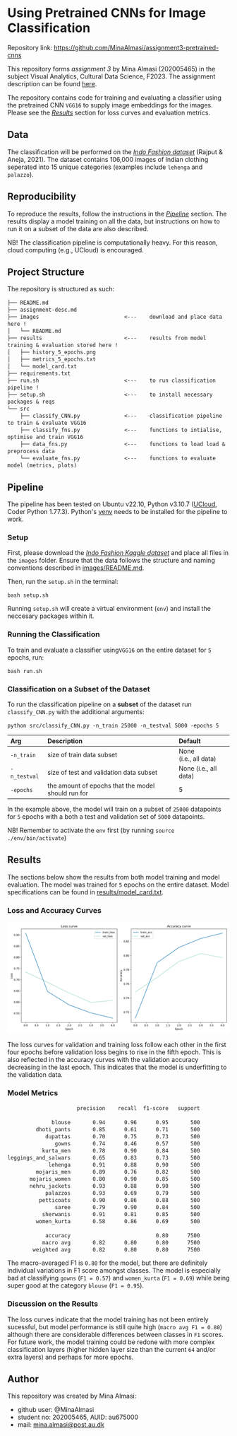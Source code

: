 # Using Pretrained CNNs for Image Classification
Repository link: https://github.com/MinaAlmasi/assignment3-pretrained-cnns

This repository forms *assignment 3* by Mina Almasi (202005465) in the subject Visual Analytics, Cultural Data Science, F2023. The assignment description can be found [here](https://github.com/MinaAlmasi/assignment3-pretrained-cnns/blob/master/assignment-desc.md).

The repository contains code for training and evaluating a classifier using the pretrained CNN ```VGG16``` to supply image embeddings for the images. Please see the [*Results*](https://github.com/MinaAlmasi/assignment3-pretrained-cnns/blob/master/README.md#results) section for loss curves and evaluation metrics. 

## Data
The classification will be performed on the [*Indo Fashion dataset*](https://www.kaggle.com/datasets/validmodel/indo-fashion-dataset) (Rajput & Aneja, 2021). The dataset contains 106,000 images of Indian clothing seperated into 15 unique categories (examples include ```lehenga``` and ```palazzo```).

## Reproducibility
To reproduce the results, follow the instructions in the [*Pipeline*](https://github.com/MinaAlmasi/assignment3-pretrained-cnns#pipeline) section. The results display a model training on all the data, but instructions on how to run it on a subset of the data are also described. 

NB! The classification pipeline is computationally heavy. For this reason, cloud computing (e.g., UCloud) is encouraged.

## Project Structure
The repository is structured as such: 
```
├── README.md
├── assignment-desc.md
├── images                           <---    download and place data here !
│   └── README.md
├── results                          <---    results from model training & evaluation stored here ! 
│   ├── history_5_epochs.png
│   ├── metrics_5_epochs.txt
│   └── model_card.txt
├── requirements.txt
├── run.sh                           <---    to run classification pipeline !
├── setup.sh                         <---    to install necessary packages & reqs
└── src
    ├── classify_CNN.py              <---    classification pipeline to train & evaluate VGG16
    ├── classify_fns.py              <---    functions to intialise, optimise and train VGG16 
    ├── data_fns.py                  <---    functions to load load & preprocess data
    └── evaluate_fns.py              <---    functions to evaluate model (metrics, plots)
```

## Pipeline
The pipeline has been tested on Ubuntu v22.10, Python v3.10.7 ([UCloud](https://cloud.sdu.dk/), Coder Python 1.77.3). 
Python's [venv](https://docs.python.org/3/library/venv.html) needs to be installed for the pipeline to work.

### Setup
First, please download the [*Indo Fashion Kaggle dataset*](https://www.kaggle.com/datasets/validmodel/indo-fashion-dataset) and place all files in the ```images``` folder. Ensure that the data follows the structure and naming conventions described in [images/README.md](https://github.com/MinaAlmasi/assignment3-pretrained-cnns/tree/master/images).

Then, run the ```setup.sh``` in the terminal:
```
bash setup.sh
```

Running ```setup.sh``` will create a virtual environment (```env```) and install the neccesary packages within it. 

### Running the Classification
To train and evaluate a classifier using```VGG16``` on the entire dataset for ```5``` epochs, run: 
```
bash run.sh
```

### Classification on a Subset of the Dataset
To run the classification pipeline on a **subset** of the dataset run ```classify_CNN.py``` with the additional arguments:
```
python src/classify_CNN.py -n_train 25000 -n_testval 5000 -epochs 5 
```



| Arg          | Description                         | Default       |
| :---         |:---                                 |:---           |
| ```-n_train```     | size of train data subset                 | None <br /> (i.e., all data) |
| ```-n_testval```    | size of test and validation data subset    | None (i.e., all data)            |
| ```-epochs```    | the amount of epochs that the model should run for  | 5          |


In the example above, the model will train on a subset of ```25000``` datapoints for ```5``` epochs with a both a test and validation set of ```5000``` datapoints.

NB! Remember to activate the ```env``` first (by running ```source ./env/bin/activate```)


## Results 
The sections below show the results from both model training and model evaluation. The model was trained for ```5``` epochs on the entire dataset. Model specifications can be found in [results/model_card.txt](https://github.com/MinaAlmasi/assignment3-pretrained-cnns/blob/master/results/model_card.txt). 

### Loss and Accuracy Curves 
<p align="left">
  <img src="https://github.com/MinaAlmasi/assignment3-pretrained-cnns/blob/master/results/history_5_epochs.png">
</p>

The loss curves for validation and training loss follow each other in the first four epochs before validation loss begins to rise in the fifth epoch. This is also reflected in the accuracy curves with the validation accuracy decreasing in the last epoch. This indicates that the model is underfitting to the validation data.

### Model Metrics
```
                      precision    recall  f1-score   support

              blouse       0.94      0.96      0.95       500
         dhoti_pants       0.85      0.61      0.71       500
            dupattas       0.70      0.75      0.73       500
               gowns       0.74      0.46      0.57       500
           kurta_men       0.78      0.90      0.84       500
leggings_and_salwars       0.65      0.83      0.73       500
             lehenga       0.91      0.88      0.90       500
         mojaris_men       0.89      0.76      0.82       500
       mojaris_women       0.80      0.90      0.85       500
       nehru_jackets       0.93      0.88      0.90       500
            palazzos       0.93      0.69      0.79       500
          petticoats       0.90      0.86      0.88       500
               saree       0.79      0.90      0.84       500
           sherwanis       0.91      0.81      0.85       500
         women_kurta       0.58      0.86      0.69       500

            accuracy                           0.80      7500
           macro avg       0.82      0.80      0.80      7500
        weighted avg       0.82      0.80      0.80      7500
```
The macro-averaged F1 is ```0.80``` for the model, but there are definitely individual variations in F1 score amongst classes. The model is especially bad at classifying ```gowns``` (```F1 = 0.57```) and ```women_kurta``` (```F1 = 0.69```) while being super good at the category ```blouse``` (```F1 = 0.95```). 

### Discussion on the Results
The loss curves indicate that the model training has not been entirely sucessful, but model performance is still quite high (```macro avg F1 = 0.80```) although there are considerable differences between classes in ```F1``` scores. For future work, the model training could be redone with more complex classification layers (higher hidden layer size than the current ```64``` and/or extra layers) and perhaps for more epochs.

## Author 
This repository was created by Mina Almasi:

* github user: @MinaAlmasi
* student no: 202005465, AUID: au675000
* mail: mina.almasi@post.au.dk
